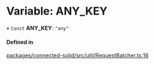 # Variable: ANY\_KEY

• `Const` **ANY\_KEY**: ``"any"``

#### Defined in

[packages/connected-solid/src/util/RequestBatcher.ts:16](https://github.com/o-development/ldo/blob/db87958cb6f858f6cf7340ba5d9536a3a794d587/packages/connected-solid/src/util/RequestBatcher.ts#L16)
